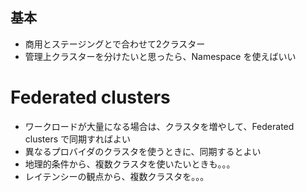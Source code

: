 ## 基本
- 商用とステージングとで合わせて2クラスター
- 管理上クラスターを分けたいと思ったら、Namespace を使えばいい

# Federated clusters
- ワークロードが大量になる場合は、クラスタを増やして、Federated clusters で同期すればよい
- 異なるプロバイダのクラスタを使うときに、同期するとよい
- 地理的条件から、複数クラスタを使いたいときも。。。
- レイテンシーの観点から、複数クラスタを。。。